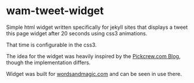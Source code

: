 wam-tweet-widget
================

Simple html widget written specifically for jekyll sites that displays a tweet this page widget after 20 seconds using css3 animations.

That time is configurable in the css3.

The idea for the widget was heavily inspired by the [Pickcrew.com Blog](http://blog.pickcrew.com), though the implementation differs.

Widget was built for [wordsandmagic.com](http://wordsandmagic.com) and can be seen in use there.
